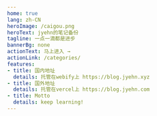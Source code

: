 ```yaml
---
home: true
lang: zh-CN
heroImage: /caigou.png
heroText: jyehn的笔记备份
tagline: 一点一滴都是进步
bannerBg: none
actionText: 马上进入 →
actionLink: /categories/
features:
- title: 国内地址
  details: 托管在webify上 https://blog.jyehn.xyz
- title: 国外地址
  details: 托管在vercel上 https://blog.jyehn.com
- title: Motto
  details: keep learning!
---
```

